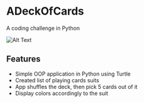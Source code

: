 # ADeckOfCards

A coding challenge in Python

![Alt Text](https://s3.gifyu.com/images/ezgif-6-9e6e8b08d484.gif)


## Features

  * Simple OOP application in Python using Turtle
  * Created list of playing cards suits
  * App shuffles the deck, then pick 5 cards out of it
  * Display colors accordingly to the suit
